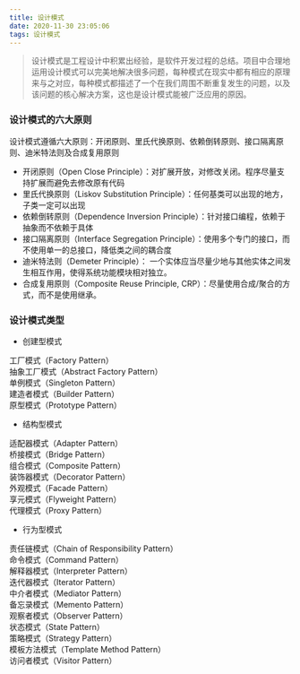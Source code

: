 ```yaml
---
title: 设计模式
date: 2020-11-30 23:05:06
tags: 设计模式
---
```


 
 > 设计模式是工程设计中积累出经验，是软件开发过程的总结。项目中合理地运用设计模式可以完美地解决很多问题，每种模式在现实中都有相应的原理来与之对应，每种模式都描述了一个在我们周围不断重复发生的问题，以及该问题的核心解决方案，这也是设计模式能被广泛应用的原因。



### 设计模式的六大原则

设计模式遵循六大原则：开闭原则、里氏代换原则、依赖倒转原则、接口隔离原则、迪米特法则及合成复用原则

<!--more-->


- 开闭原则（Open Close Principle）：对扩展开放，对修改关闭。程序尽量支持扩展而避免去修改原有代码
- 里氏代换原则（Liskov Substitution Principle）：任何基类可以出现的地方，子类一定可以出现
- 依赖倒转原则（Dependence Inversion Principle）：针对接口编程，依赖于抽象而不依赖于具体
- 接口隔离原则（Interface Segregation Principle）：使用多个专门的接口，而不使用单一的总接口，降低类之间的耦合度
- 迪米特法则（Demeter Principle）： 一个实体应当尽量少地与其他实体之间发生相互作用，使得系统功能模块相对独立。
- 合成复用原则（Composite Reuse Principle, CRP）：尽量使用合成/聚合的方式，而不是使用继承。


### 设计模式类型

- 创建型模式

工厂模式（Factory Pattern）  
抽象工厂模式（Abstract Factory Pattern）  
单例模式（Singleton Pattern）  
建造者模式（Builder Pattern）  
原型模式（Prototype Pattern）  

- 结构型模式

适配器模式（Adapter Pattern）  
桥接模式（Bridge Pattern）  
组合模式（Composite Pattern）  
装饰器模式（Decorator Pattern）  
外观模式（Facade Pattern）  
享元模式（Flyweight Pattern）  
代理模式（Proxy Pattern）  

- 行为型模式

责任链模式（Chain of Responsibility Pattern）  
命令模式（Command Pattern）  
解释器模式（Interpreter Pattern）  
迭代器模式（Iterator Pattern）  
中介者模式（Mediator Pattern）  
备忘录模式（Memento Pattern）  
观察者模式（Observer Pattern）  
状态模式（State Pattern）  
策略模式（Strategy Pattern）  
模板方法模式（Template Method Pattern）  
访问者模式（Visitor Pattern）  
